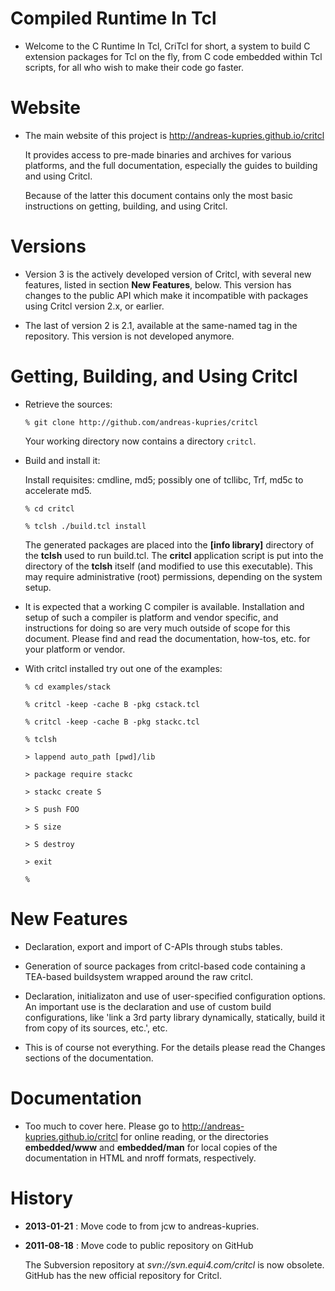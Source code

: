 # Compiled Runtime In Tcl

 *  Welcome to the C Runtime In Tcl, CriTcl for short, a system to
    build C extension packages for Tcl on the fly, from C code
    embedded within Tcl scripts, for all who wish to make their code
    go faster.

# Website

 *  The main website of this project is http://andreas-kupries.github.io/critcl

    It provides access to pre-made binaries and archives for various
    platforms, and the full documentation, especially the guides to
    building and using Critcl.

    Because of the latter this document contains only the most basic
    instructions on getting, building, and using Critcl.

# Versions

 *  Version 3 is the actively developed version of Critcl, with several
    new features, listed in section **New Features**, below. This version
    has changes to the public API which make it incompatible with packages
    using Critcl version 2.x, or earlier.

 *  The last of version 2 is 2.1, available at the same-named tag in the
    repository. This version is not developed anymore.

# Getting, Building, and Using Critcl

 *  Retrieve the sources:

    ```% git clone http://github.com/andreas-kupries/critcl```

    Your working directory now contains a directory ```critcl```.

 *  Build and install it:

    Install requisites: cmdline, md5; possibly one of tcllibc, Trf, md5c to accelerate md5.

    ```% cd critcl```

    ```% tclsh ./build.tcl install```

    The generated packages are placed into the **[info library]** directory
    of the **tclsh** used to run build.tcl. The **critcl** application script
    is put into the directory of the **tclsh** itself (and modified to
    use this executable). This may require administrative (root) permissions,
    depending on the system setup.

 *  It is expected that a working C compiler is available. Installation and
    setup of such a compiler is platform and vendor specific, and instructions
    for doing so are very much outside of scope for this document. Please find
    and read the documentation, how-tos, etc. for your platform or vendor.

 *  With critcl installed try out one of the examples:

    ```% cd examples/stack```

    ```% critcl -keep -cache B -pkg cstack.tcl```

    ```% critcl -keep -cache B -pkg stackc.tcl```

    ```% tclsh```

    ```> lappend auto_path [pwd]/lib```

    ```> package require stackc```

    ```> stackc create S```

    ```> S push FOO```

    ```> S size```

    ```> S destroy```

    ```> exit```

    ```%```

# New Features

 *  Declaration, export and import of C-APIs through stubs tables.

 *  Generation of source packages from critcl-based code containing a
    TEA-based buildsystem wrapped around the raw critcl.

 *  Declaration, initializaton and use of user-specified configuration
    options. An important use is the declaration and use of custom
    build configurations, like 'link a 3rd party library dynamically,
    statically, build it from copy of its sources, etc.', etc.

 * This is of course not everything. For the details please read the
   Changes sections of the documentation.

# Documentation

 *  Too much to cover here. Please go to http://andreas-kupries.github.io/critcl
    for online reading, or the directories **embedded/www** and
    **embedded/man** for local copies of the documentation in HTML
    and nroff formats, respectively.

# History

 *  **2013-01-21** : Move code to from jcw to andreas-kupries.

 *  **2011-08-18** : Move code to public repository on GitHub

    The Subversion repository at *svn://svn.equi4.com/critcl* is now obsolete.  
    GitHub has the new official repository for Critcl.
